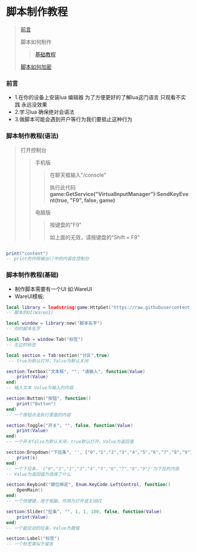 # 脚本制作教程
> [前言](#前言)
>
> 脚本如何制作
> > [基础教程](#脚本制作教程(基础))
> 
> [脚本如何加密](#加密)

### 前言
* 1.在你的设备上安装lua 编辑器 为了方便更好的了解lua这门语言 只观看不实践 永远没效果
* 2.学习lua 确保绝对会语法
* 3.做脚本可能会遇到开户等行为我们要抵止这种行为

### 脚本制作教程(语法)
> 打开控制台
> > 手机版
> > > 在聊天框输入"/console"
> > > 
> > > 执行此代码
> > > **game:GetService("VirtualInputManager"):SendKeyEvent(true, "F9", false, game)**
> > 
> > 电脑版
> >
> > > 按键盘的"F9"
> > >
> > > 如上面的无效，请按键盘的"Shift + F9"


```lua

print("content")
-- print的作用输出()中的内容在控制台
```

### 脚本制作教程(基础)
* 制作脚本需要有一个UI 如:WareUI
* WareUI模板:
```lua
local library = loadstring(game:HttpGet("https://raw.githubusercontent.com/renlua/Script-Tutorial/refs/heads/main/WareUI.lua"))()
-- 脚本的UI(WareUI)

local window = library:new("脚本名字")
-- 你的脚本名字

local Tab = window:Tab("标签")
-- 左边的标签

local section = Tab:section("分区",true)
 -- true为默认打开，false为默认关闭

section:Textbox("文本框", "", "请输入", function(Value)
    print(Value)
end)
-- 输入文本 Value为输入的内容

section:Button("按钮", function()
    print("Button")
end)
-- 一个按钮点击执行里面的内容

section:Toggle("开关", "", false, function(Value)
    print(Value)
end)
-- 一个开关false为默认关闭，true默认打开，Value为返回值

section:Dropdown("下拉条", '', {"0","1","2","3","4","5","6","7","8","9"}, function(s)
    print(s)
end)
-- 一个下拉条，'{"0","1","2","3","4","5","6","7","8","9"}'为下拉的内容
-- Value为返回值为选择了什么

section:Keybind("键位绑定", Enum.KeyCode.LeftControl, function()
    OpenMain()
end)
-- 一个快捷键，用于电脑，作用为打开或关闭UI

section:Slider("拉条", "", 1, 1, 100, false, function(Value)
    print(Value)
end)
-- 一个能拉动的拉条，Value为数值

section:Label("标签")
-- 一个标签类似于留言
```
